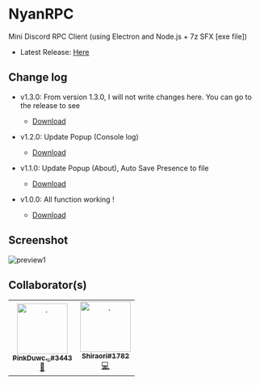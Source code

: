# NyanRPC
Mini Discord RPC Client (using Electron and Node.js + 7z SFX [exe file])

- Latest Release: [Here](https://github.com/aiko-chan-ai/NyanRPC/releases)

## Change log
- v1.3.0: From version 1.3.0, I will not write changes here. You can go to the release to see
  - [Download](https://github.com/aiko-chan-ai/NyanRPC/releases/download/1.3.0/nyan.exe)

- v1.2.0: Update Popup (Console log)
  - [Download](https://github.com/aiko-chan-ai/NyanRPC/releases/download/1.2.0/nyan.exe)

- v1.1.0: Update Popup (About), Auto Save Presence to file
  - [Download](https://github.com/aiko-chan-ai/NyanRPC/releases/download/1.1.0/nyan.exe)

- v1.0.0: All function working !
  - [Download](https://github.com/aiko-chan-ai/NyanRPC/releases/download/1.0.0/nyan.exe)

## Screenshot
<img src="https://cdn.discordapp.com/attachments/820557032016969751/965666994085060678/unknown.png" alt="preview1">

## Collaborator(s)
<table>
    <tr>
      <td align="center"><a href="https://github.com/hongduccodedao"><img src="https://avatars.githubusercontent.com/u/73995275" width="100px;" alt="."/><br/><sub><b>PinkDuwc._#3443</b></sub></a><br/><a href="#design-hongduccodedao" title="Design">🎨</a></td>
      <td align="center"><a href="https://github.com/aiko-chan-ai"><img src="https://avatars.githubusercontent.com/u/71698422" width="100px;" alt="."/><br/><sub><b>Shiraori#1782</b></sub></a><br/><a href="#code-aiko-chan-ai" title="Code">💻</a></td>
    </tr>
  </table>
